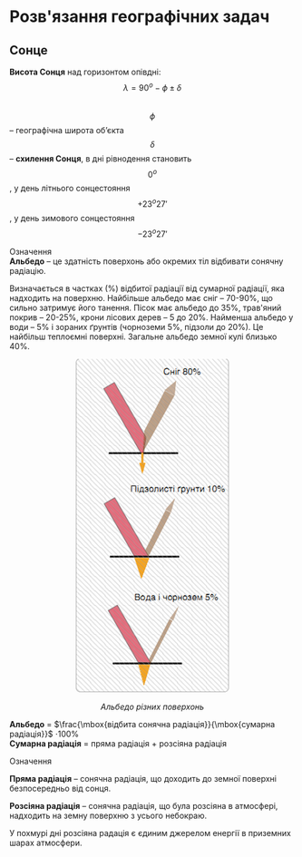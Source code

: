 # Розв'язання географiчних задач

## Сонце
<b>Висота Сонця</b> над горизонтом опівдні: $$\lambda = 90^{o}-\phi \pm \delta$$<br>
$$\phi$$ – географічна широта об’єкта<br>
$$\delta$$ – <b>схилення Сонця</b>, в дні рівнодення становить $$0^{o}$$, у день літнього сонцестояння $$+23^{o}27'$$, у день зимового сонцестояння $$-23^{o}27'$$
	
<div class="space">
<div class="eoz-wrap">
<span class="eoz">Означення</span>
<div class="eoz-text">
<b>Альбедо</b> – це здатність поверхонь або окремих тіл відбивати сонячну радіацію.
</div>
</div>

Визначається в частках (%) відбитої радіації від сумарної радіації, яка надходить на поверхню. Найбільше альбедо має сніг – 70-90%, що сильно затримує його танення. Пісок має альбедо до 35%, трав'яний покрив – 20-25%, крони лісових дерев – 5 до 20%. Найменша альбедо у води – 5% і зораних ґрунтів (чорноземи 5%, підзоли до 20%). Це найбільш теплоємні поверхні. Загальне альбедо земної кулі близько 40%.
	
<div align="center">
<img src="1.png">
<p><i>Альбедо різних поверхонь</i></p>
</div>


<b>Альбедо</b> = $\frac{\mbox{відбита сонячна радіація}}{\mbox{сумарна радіація}}$ $\cdot$100%<br>
<b>Сумарна радiацiя</b> = пряма радiацiя $+$ розсiяна радiацiя


<div class="space">
<div class="eoz-wrap">
<span class="eoz">Означення</span>
<div class="eoz-text">
<p><b>Пряма радіація</b> – сонячна радіація, що доходить до земної поверхні безпосередньо від сонця.</p>
<b>Розсіяна радіація</b> – сонячна радіація, що була розсіяна в атмосфері, надходить на земну поверхню з усього небокраю.
</div>
</div>

У похмурі дні розсіяна радація є єдиним джерелом енергії в приземних шарах атмосфери.

